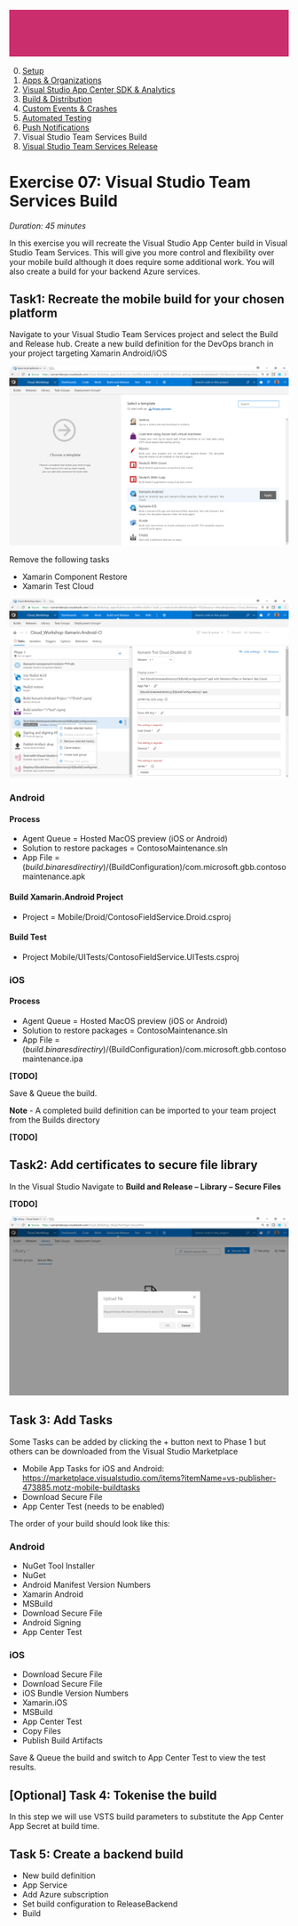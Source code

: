 ![Banner](Assets/Banner.png)

0. [Setup](../00_Setup/)
1. [Apps & Organizations](../01_Apps_&_Organizations)
2. [Visual Studio App Center SDK & Analytics](../02_Visual_Studio_App_Center_SDK_&_Analytics)
3. [Build & Distribution](../03_Build_&_Distribution)
4. [Custom Events & Crashes](../04_Custom_Events_&_Crashes)
5. [Automated Testing](../05_Automated_Testing)
6. [Push Notifications](../06_Push_Notifications)
7. Visual Studio Team Services Build
8. [Visual Studio Team Services Release](../08_Visual_Studio_Team_Services_Release)

# Exercise 07: Visual Studio Team Services Build
_Duration: 45 minutes_

In this exercise you will recreate the Visual Studio App Center build in Visual Studio Team Services.  This will give you more control and flexibility over your mobile build although it does require some additional work.  You will also create a build for your backend Azure services.

## Task1: Recreate the mobile build for your chosen platform

Navigate to your Visual Studio Team Services project and select the Build and Release hub.
Create a new build definition for the DevOps branch in your project targeting Xamarin Android/iOS

![Create new VSTS Build definition](Assets/VSTS_New_Build_Def.png)

Remove the following tasks

* Xamarin Component Restore
* Xamarin Test Cloud

![Remove some build steps](Assets/VSTS_Remove_Build_Steps.png)

### Android

#### Process

* Agent Queue = Hosted MacOS preview (iOS or Android)
* Solution to restore packages = ContosoMaintenance.sln
* App File = $(build.binaresdirectiry)/$(BuildConfiguration)/com.microsoft.gbb.contosomaintenance.apk

#### Build Xamarin.Android Project

* Project = Mobile/Droid/ContosoFieldService.Droid.csproj

#### Build Test

* Project Mobile/UITests/ContosoFieldService.UITests.csproj

### iOS

#### Process

* Agent Queue = Hosted MacOS preview (iOS or Android)
* Solution to restore packages = ContosoMaintenance.sln
* App File = $(build.binaresdirectiry)/$(BuildConfiguration)/com.microsoft.gbb.contosomaintenance.ipa

**[TODO]**

Save & Queue the build.

**Note** - A completed build definition can be imported to your team project from the Builds directory

**[TODO]** 

## Task2: Add certificates to secure file library

In the Visual Studio Navigate to **Build and Release – Library – Secure Files**

**[TODO]**

![Remove some build steps](Assets/VSTS_Upload_Secure_File.png)

## Task 3: Add Tasks

Some Tasks can be added by clicking the + button next to Phase 1 but others can be downloaded from the Visual Studio Marketplace

* Mobile App Tasks for iOS and Android: https://marketplace.visualstudio.com/items?itemName=vs-publisher-473885.motz-mobile-buildtasks 
* Download Secure File
* App Center Test (needs to be enabled)

The order of your build should look like this:

### Android

* NuGet Tool Installer
* NuGet
* Android Manifest Version Numbers
* Xamarin Android
* MSBuild
* Download Secure File
* Android Signing
* App Center Test

### iOS

* Download Secure File
* Download Secure File
* iOS Bundle Version Numbers
* Xamarin.iOS
* MSBuild
* App Center Test
* Copy Files
* Publish Build Artifacts

Save & Queue the build and switch to App Center Test to view the test results.

## [Optional] Task 4: Tokenise the build

In this step we will use VSTS build parameters to substitute the App Center App Secret at build time.

## Task 5: Create a backend build

* New build definition
* App Service
* Add Azure subscription
* Set build configuration to ReleaseBackend
* Build

